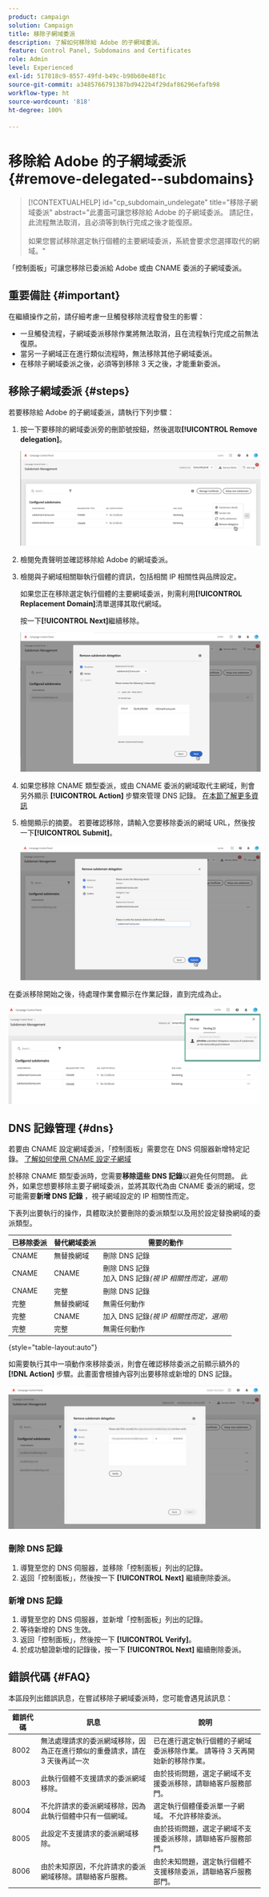 ```yaml
---
product: campaign
solution: Campaign
title: 移除子網域委派
description: 了解如何移除給 Adobe 的子網域委派。
feature: Control Panel, Subdomains and Certificates
role: Admin
level: Experienced
exl-id: 517818c9-8557-49fd-b49c-b98b60e48f1c
source-git-commit: a3485766791387bd9422b4f29daf86296efafb98
workflow-type: ht
source-wordcount: '818'
ht-degree: 100%

---
```


# 移除給 Adobe 的子網域委派 {#remove-delegated--subdomains}

>[!CONTEXTUALHELP]
>id="cp_subdomain_undelegate"
>title="移除子網域委派"
>abstract="此畫面可讓您移除給 Adobe 的子網域委派。 請記住，此流程無法取消，且必須等到執行完成之後才能復原。<br><br>如果您嘗試移除選定執行個體的主要網域委派，系統會要求您選擇取代的網域。"

「控制面板」可讓您移除已委派給 Adobe 或由 CNAME 委派的子網域委派。

## 重要備註 {#important}

在繼續操作之前，請仔細考慮一旦觸發移除流程會發生的影響：

* 一旦觸發流程，子網域委派移除作業將無法取消，且在流程執行完成之前無法復原。
* 當另一子網域正在進行類似流程時，無法移除其他子網域委派。
* 在移除子網域委派之後，必須等到移除 3 天之後，才能重新委派。

## 移除子網域委派 {#steps}

若要移除給 Adobe 的子網域委派，請執行下列步驟：

1. 按一下要移除的網域委派旁的刪節號按鈕，然後選取&#x200B;**[!UICONTROL Remove delegation]**。

   ![](assets/undelegate-subdomain.png)

1. 檢閱免責聲明並確認移除給 Adobe 的網域委派。

1. 檢閱與子網域相關聯執行個體的資訊，包括相關 IP 相關性與品牌設定。

   如果您正在移除選定執行個體的主要網域委派，則需利用&#x200B;**[!UICONTROL Replacement Domain]**&#x200B;清單選擇其取代網域。

   按一下&#x200B;**[!UICONTROL Next]**&#x200B;繼續移除。

   ![](assets/undelegate-subdomain-details.png)

1. 如果您移除 CNAME 類型委派，或由 CNAME 委派的網域取代主網域，則會另外顯示 **[!UICONTROL Action]** 步驟來管理 DNS 記錄。 [在本節了解更多資訊](#dns)

1. 檢閱顯示的摘要。 若要確認移除，請輸入您要移除委派的網域 URL，然後按一下&#x200B;**[!UICONTROL Submit]**。

   ![](assets/undelegate-submit.png)

在委派移除開始之後，待處理作業會顯示在作業記錄，直到完成為止。

![](assets/undelegate-job.png)

## DNS 記錄管理 {#dns}

若要由 CNAME 設定網域委派，「控制面板」需要您在 DNS 伺服器新增特定記錄。 [了解如何使用 CNAME 設定子網域](setting-up-new-subdomain.md#use-cnames)

於移除 CNAME 類型委派時，您需要&#x200B;**移除這些 DNS 記錄**&#x200B;以避免任何問題。 此外，如果您想要移除主要子網域委派，並將其取代為由 CNAME 委派的網域，您可能需要&#x200B;**新增 DNS 記錄** ，視子網域設定的 IP 相關性而定。

下表列出要執行的操作，具體取決於要刪除的委派類型以及用於設定替換網域的委派類型。

| 已移除委派 | 替代網域委派 | 需要的動作 |
|  ---  |  ---  |  ---  |
| CNAME | 無替換網域 | 刪除 DNS 記錄 |
| CNAME | CNAME | 刪除 DNS 記錄<br/>加入 DNS 記錄&#x200B;*(視 IP 相關性而定，選用)* |
| CNAME | 完整 | 刪除 DNS 記錄 |
| 完整 | 無替換網域 | 無需任何動作 |
| 完整 | CNAME | 加入 DNS 記錄&#x200B;*(視 IP 相關性而定，選用)* |
| 完整 | 完整 | 無需任何動作 |

{style="table-layout:auto"}

如需要執行其中一項動作來移除委派，則會在確認移除委派之前顯示額外的 **[!DNL Action]** 步驟。此畫面會根據內容列出要移除或新增的 DNS 記錄。

![](assets/action-step.png)

### 刪除 DNS 記錄

1. 導覽至您的 DNS 伺服器，並移除「控制面板」列出的記錄。
1. 返回「控制面板」，然後按一下 **[!UICONTROL Next]** 繼續刪除委派。

### 新增 DNS 記錄

1. 導覽至您的 DNS 伺服器，並新增「控制面板」列出的記錄。
1. 等待新增的 DNS 生效。
1. 返回「控制面板」，然後按一下 **[!UICONTROL Verify]**。
1. 於成功驗證新增的記錄後，按一下 **[!UICONTROL Next]** 繼續刪除委派。

## 錯誤代碼 {#FAQ}

本區段列出錯誤訊息，在嘗試移除子網域委派時，您可能會遇見該訊息：

| 錯誤代碼 | 訊息 | 說明 |
|  ---  |  ---  |  ---  |
| 8002 | 無法處理請求的委派網域移除，因為正在進行類似的重疊請求，請在 3 天後再試一次 | 已在進行選定執行個體的子網域委派移除作業。 請等待 3 天再開始新的移除作業。 |
| 8003 | 此執行個體不支援請求的委派網域移除。 | 由於技術問題，選定子網域不支援委派移除，請聯絡客戶服務部門。 |
| 8004 | 不允許請求的委派網域移除，因為此執行個體中只有一個網域。 | 選定執行個體僅委派單一子網域。 不允許移除委派。 |
| 8005 | 此設定不支援請求的委派網域移除。 | 由於技術問題，選定子網域不支援委派移除，請聯絡客戶服務部門。 |
| 8006 | 由於未知原因，不允許請求的委派網域移除。請聯絡客戶服務。 | 由於未知問題，選定執行個體不支援移除委派，請聯絡客戶服務部門。 |

